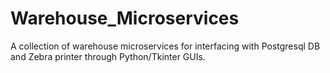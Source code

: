 # Warehouse_Microservices
A collection of warehouse microservices for interfacing with Postgresql DB and Zebra printer through Python/Tkinter GUIs.
